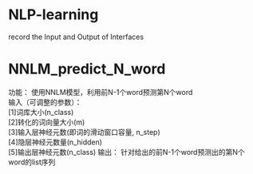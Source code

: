 # NLP-learning
record the Input and Output of Interfaces

# NNLM_predict_N_word
功能：
    使用NNLM模型，利用前N-1个word预测第N个word  
输入（可调整的参数）：  
    [1]词库大小(n_class)     
    [2]转化的词向量大小(m)        
    [3]输入层神经元数(即词的滑动窗口容量, n_step)            
    [4]隐层神经元数量(n_hidden)            
    [5]输出层神经元数(n_class)
输出：
    针对给出的前N-1个word预测出的第N个word的list序列

